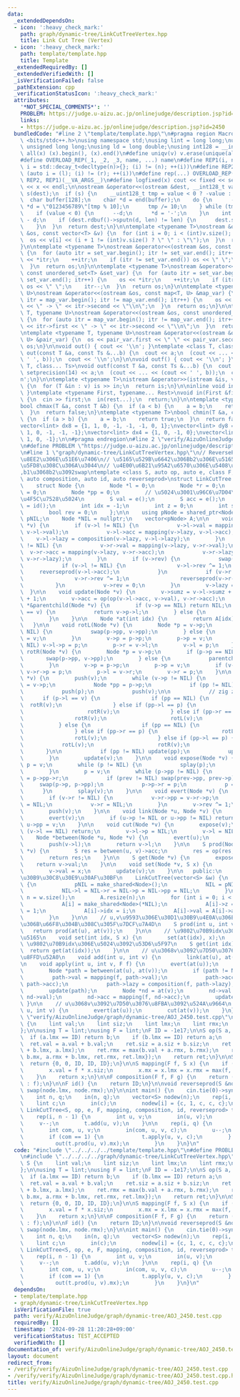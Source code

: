 ```yaml
---
data:
  _extendedDependsOn:
  - icon: ':heavy_check_mark:'
    path: graph/dynamic-tree/LinkCutTreeVertex.hpp
    title: Link Cut Tree (Vertex)
  - icon: ':heavy_check_mark:'
    path: template/template.hpp
    title: Template
  _extendedRequiredBy: []
  _extendedVerifiedWith: []
  _isVerificationFailed: false
  _pathExtension: cpp
  _verificationStatusIcon: ':heavy_check_mark:'
  attributes:
    '*NOT_SPECIAL_COMMENTS*': ''
    PROBLEM: https://judge.u-aizu.ac.jp/onlinejudge/description.jsp?id=2450
    links:
    - https://judge.u-aizu.ac.jp/onlinejudge/description.jsp?id=2450
  bundledCode: "#line 2 \"template/template.hpp\"\n#pragma region Macros\n#include\
    \ <bits/stdc++.h>\nusing namespace std;\nusing lint = long long;\nusing ull =\
    \ unsigned long long;\nusing ld = long double;\nusing int128 = __int128_t;\n#define\
    \ all(x) (x).begin(), (x).end()\n#define uniqv(v) v.erase(unique(all(v)), v.end())\n\
    #define OVERLOAD_REP(_1, _2, _3, name, ...) name\n#define REP1(i, n) for (auto\
    \ i = std::decay_t<decltype(n)>{}; (i) != (n); ++(i))\n#define REP2(i, l, r) for\
    \ (auto i = (l); (i) != (r); ++(i))\n#define rep(...) OVERLOAD_REP(__VA_ARGS__,\
    \ REP2, REP1)(__VA_ARGS__)\n#define logfixed(x) cout << fixed << setprecision(10)\
    \ << x << endl;\n\nostream &operator<<(ostream &dest, __int128_t value) {\n  ostream::sentry\
    \ s(dest);\n  if (s) {\n    __uint128_t tmp = value < 0 ? -value : value;\n  \
    \  char buffer[128];\n    char *d = end(buffer);\n    do {\n      --d;\n     \
    \ *d = \"0123456789\"[tmp % 10];\n      tmp /= 10;\n    } while (tmp != 0);\n\
    \    if (value < 0) {\n      --d;\n      *d = '-';\n    }\n    int len = end(buffer)\
    \ - d;\n    if (dest.rdbuf()->sputn(d, len) != len) {\n      dest.setstate(ios_base::badbit);\n\
    \    }\n  }\n  return dest;\n}\n\ntemplate <typename T>\nostream &operator<<(ostream\
    \ &os, const vector<T> &v) {\n  for (int i = 0; i < (int)v.size(); i++) {\n  \
    \  os << v[i] << (i + 1 != (int)v.size() ? \" \" : \"\");\n  }\n  return os;\n\
    }\n\ntemplate <typename T>\nostream &operator<<(ostream &os, const set<T> &set_var)\
    \ {\n  for (auto itr = set_var.begin(); itr != set_var.end(); itr++) {\n    os\
    \ << *itr;\n    ++itr;\n    if (itr != set_var.end()) os << \" \";\n    itr--;\n\
    \  }\n  return os;\n}\n\ntemplate <typename T>\nostream &operator<<(ostream &os,\
    \ const unordered_set<T> &set_var) {\n  for (auto itr = set_var.begin(); itr !=\
    \ set_var.end(); itr++) {\n    os << *itr;\n    ++itr;\n    if (itr != set_var.end())\
    \ os << \" \";\n    itr--;\n  }\n  return os;\n}\n\ntemplate <typename T, typename\
    \ U>\nostream &operator<<(ostream &os, const map<T, U> &map_var) {\n  for (auto\
    \ itr = map_var.begin(); itr != map_var.end(); itr++) {\n    os << itr->first\
    \ << \" -> \" << itr->second << \"\\n\";\n  }\n  return os;\n}\n\ntemplate <typename\
    \ T, typename U>\nostream &operator<<(ostream &os, const unordered_map<T, U> &map_var)\
    \ {\n  for (auto itr = map_var.begin(); itr != map_var.end(); itr++) {\n    os\
    \ << itr->first << \" -> \" << itr->second << \"\\n\";\n  }\n  return os;\n}\n\
    \ntemplate <typename T, typename U>\nostream &operator<<(ostream &os, const pair<T,\
    \ U> &pair_var) {\n  os << pair_var.first << \" \" << pair_var.second;\n  return\
    \ os;\n}\n\nvoid out() { cout << '\\n'; }\ntemplate <class T, class... Ts>\nvoid\
    \ out(const T &a, const Ts &...b) {\n  cout << a;\n  (cout << ... << (cout <<\
    \ ' ', b));\n  cout << '\\n';\n}\n\nvoid outf() { cout << '\\n'; }\ntemplate <class\
    \ T, class... Ts>\nvoid outf(const T &a, const Ts &...b) {\n  cout << fixed <<\
    \ setprecision(14) << a;\n  (cout << ... << (cout << ' ', b));\n  cout << '\\\
    n';\n}\n\ntemplate <typename T>\nistream &operator>>(istream &is, vector<T> &v)\
    \ {\n  for (T &in : v) is >> in;\n  return is;\n}\n\ninline void in(void) { return;\
    \ }\ntemplate <typename First, typename... Rest>\nvoid in(First &first, Rest &...rest)\
    \ {\n  cin >> first;\n  in(rest...);\n  return;\n}\n\ntemplate <typename T>\n\
    bool chmax(T &a, const T &b) {\n  if (a < b) {\n    a = b;\n    return true;\n\
    \  }\n  return false;\n}\ntemplate <typename T>\nbool chmin(T &a, const T &b)\
    \ {\n  if (a > b) {\n    a = b;\n    return true;\n  }\n  return false;\n}\n\n\
    vector<lint> dx8 = {1, 1, 0, -1, -1, -1, 0, 1};\nvector<lint> dy8 = {0, 1, 1,\
    \ 1, 0, -1, -1, -1};\nvector<lint> dx4 = {1, 0, -1, 0};\nvector<lint> dy4 = {0,\
    \ 1, 0, -1};\n\n#pragma endregion\n#line 2 \"verify/AizuOnlineJudge/graph/dynamic-tree/AOJ_2450.test.cpp\"\
    \n#define PROBLEM \"https://judge.u-aizu.ac.jp/onlinejudge/description.jsp?id=2450\"\
    \n#line 1 \"graph/dynamic-tree/LinkCutTreeVertex.hpp\"\n// ReverseProd: \u53CD\
    \u8EE2\u306E\u51E6\u7406\n// \u5165\u529B\u6642\u306Bb2\u306E\u5165\u529B\u3092\
    \u5FD8\u308C\u306A\u3044\n// \u4E00\u6B21\u95A2\u6570\u306E\u5408\u6210\u306A\u3089\
    ,b1\u3068b2\u3092swap\ntemplate <class S, auto op, auto e, class F, auto mapping,\
    \ auto composition, auto id, auto reverseprod>\nstruct LinkCutTree {\n   private:\n\
    \    struct Node {\n        Node *l = 0;\n        Node *r = 0;\n        Node *p\
    \ = 0;\n        Node *pp = 0;\n        // \u5024\u3001\u96C6\u7D04\u5024\u3001\
    \u4F5C\u7528\u5024\n        S val = e();\n        S acc = e();\n        F lazy\
    \ = id();\n        int idx = -1;\n        int z = 0;\n        int sumz = 0;\n\
    \        bool rev = 0;\n    };\n\n    using pNode = shared_ptr<Node>;\n    pNode\
    \ pNIL;\n    Node *NIL = nullptr;\n    vector<pNode> A;\n\n    void push(Node\
    \ *v) {\n        if (v->l != NIL) {\n            v->l->val = mapping(v->lazy,\
    \ v->l->val);\n            v->l->acc = mapping(v->lazy, v->l->acc);\n        \
    \    v->l->lazy = composition(v->lazy, v->l->lazy);\n        }\n        if (v->r\
    \ != NIL) {\n            v->r->val = mapping(v->lazy, v->r->val);\n          \
    \  v->r->acc = mapping(v->lazy, v->r->acc);\n            v->r->lazy = composition(v->lazy,\
    \ v->r->lazy);\n        }\n        if (v->rev) {\n            swap(v->l, v->r);\n\
    \            if (v->l != NIL) {\n                v->l->rev ^= 1;\n           \
    \     reverseprod(v->l->acc);\n            }\n            if (v->r != NIL) {\n\
    \                v->r->rev ^= 1;\n                reverseprod(v->r->acc);\n  \
    \          }\n            v->rev = 0;\n        }\n        v->lazy = id();\n  \
    \  }\n\n    void update(Node *v) {\n        v->sumz = v->l->sumz + v->r->sumz\
    \ + 1;\n        v->acc = op(op(v->l->acc, v->val), v->r->acc);\n    }\n\n    Node\
    \ *&parentchild(Node *v) {\n        if (v->p == NIL) return NIL;\n        if (v->p->l\
    \ == v) {\n            return v->p->l;\n        } else {\n            return v->p->r;\n\
    \        }\n    }\n\n    Node *at(int idx) {\n        return A[idx].get();\n \
    \   }\n\n    void rotL(Node *v) {\n        Node *p = v->p;\n        if (p->p ==\
    \ NIL) {\n            swap(p->pp, v->pp);\n        } else {\n            parentchild(p)\
    \ = v;\n        }\n        v->p = p->p;\n        p->p = v;\n        if (v->l !=\
    \ NIL) v->l->p = p;\n        p->r = v->l;\n        v->l = p;\n    }\n\n    void\
    \ rotR(Node *v) {\n        Node *p = v->p;\n        if (p->p == NIL) {\n     \
    \       swap(p->pp, v->pp);\n        } else {\n            parentchild(p) = v;\n\
    \        }\n        v->p = p->p;\n        p->p = v;\n        if (v->r != NIL)\
    \ v->r->p = p;\n        p->l = v->r;\n        v->r = p;\n    }\n\n    void splay(Node\
    \ *v) {\n        push(v);\n        while (v->p != NIL) {\n            Node *p\
    \ = v->p;\n            Node *pp = p->p;\n            if (pp != NIL) push(pp);\n\
    \            push(p);\n            push(v);\n\n            // zig zag\n      \
    \      if (p->l == v) {\n                if (pp == NIL) {\n                  \
    \  rotR(v);\n                } else if (pp->l == p) {\n                    rotR(p);\n\
    \                    rotR(v);\n                } else if (pp->r == p) {\n    \
    \                rotR(v);\n                    rotL(v);\n                }\n \
    \           } else {\n                if (pp == NIL) {\n                    rotL(v);\n\
    \                } else if (pp->r == p) {\n                    rotL(p);\n    \
    \                rotL(v);\n                } else if (pp->l == p) {\n        \
    \            rotL(v);\n                    rotR(v);\n                }\n     \
    \       }\n\n            if (pp != NIL) update(pp);\n            update(p);\n\
    \        }\n        update(v);\n    }\n\n    void expose(Node *v) {\n        auto\
    \ p = v;\n        while (p != NIL) {\n            splay(p);\n            p = p->pp;\n\
    \        }\n        p = v;\n        while (p->pp != NIL) {\n            auto prev\
    \ = p->pp->r;\n            if (prev != NIL) swap(prev->pp, prev->p);\n       \
    \     swap(p->p, p->pp);\n            p->p->r = p;\n            p = p->p;\n  \
    \      }\n        splay(v);\n    }\n\n    void evert(Node *v) {\n        expose(v);\n\
    \        if (v->r != NIL) {\n            v->r->pp = v->r->p;\n            v->r->p\
    \ = NIL;\n            v->r = NIL;\n        }\n        v->rev ^= 1;\n        reverseprod(v->acc);\n\
    \        push(v);\n    }\n\n    void link(Node *u, Node *v) {\n        evert(u);\n\
    \        evert(v);\n        if (u->p != NIL or u->pp != NIL) return;\n       \
    \ u->pp = v;\n    }\n\n    void cut(Node *v) {\n        expose(v);\n        if\
    \ (v->l == NIL) return;\n        v->l->p = NIL;\n        v->l = NIL;\n    }\n\n\
    \    Node *between(Node *u, Node *v) {\n        evert(u);\n        expose(v);\n\
    \        push(v->l);\n        return v->l;\n    }\n\n    S prod(Node *u, Node\
    \ *v) {\n        S res = between(u, v)->acc;\n        res = op(res, v->val);\n\
    \        return res;\n    }\n\n    S get(Node *v) {\n        expose(v);\n    \
    \    return v->val;\n    }\n\n    void set(Node *v, S x) {\n        expose(v);\n\
    \        v->val = x;\n        update(v);\n    }\n\n   public:\n    // \u30B3\u30F3\
    \u30B9\u30C8\u30E9\u30AF\u30BF\n    LinkCutTree(vector<S> &w) {\n        if (!pNIL)\
    \ {\n            pNIL = make_shared<Node>();\n            NIL = pNIL.get();\n\
    \            NIL->l = NIL->r = NIL->p = NIL->pp = NIL;\n        }\n        int\
    \ n = w.size();\n        A.resize(n);\n        for (int i = 0; i < n; i++) {\n\
    \            A[i] = make_shared<Node>(*NIL);\n            A[i]->z = A[i]->sumz\
    \ = 1;\n            A[i]->idx = i;\n            A[i]->val = A[i]->acc = w[i];\n\
    \        }\n    }\n\n    // u,v\u9593\u306E\u30D1\u30B9\u4E0A\u306E\u9802\u70B9\
    \u306B\u66F8\u304B\u308C\u305F\u7DCF\u7A4D\n    S prod(int u, int v) {\n     \
    \   return prod(at(u), at(v));\n    }\n\n    // \u9802\u70B9idx\u306Bx\u3092\u4EE3\
    \u5165\n    void set(int idx, S x) {\n        set(at(idx), x);\n    }\n\n    //\
    \ \u9802\u70B9idx\u306E\u5024\u3092\u53D6\u5F97\n    S get(int idx) {\n      \
    \  return get(at(idx));\n    }\n\n    // u\u3068v\u3092\u7D50\u3076\u8FBA\u3092\
    \u8FFD\u52A0\n    void add(int u, int v) {\n        link(at(u), at(v));\n    }\n\
    \n    void apply(int u, int v, F f) {\n        evert(at(u));\n        expose(at(v));\n\
    \        Node *path = between(at(u), at(v));\n        if (path != NIL) {\n   \
    \         path->val = mapping(f, path->val);\n            path->acc = mapping(f,\
    \ path->acc);\n            path->lazy = composition(f, path->lazy);\n        }\n\
    \        update(path);\n        Node *nd = at(v);\n        nd->val = mapping(f,\
    \ nd->val);\n        nd->acc = mapping(f, nd->acc);\n        update(nd);\n   \
    \ }\n\n    // u\u3068v\u3092\u7D50\u3076\u8FBA\u3092\u524A\u9664\n    void erase(int\
    \ u, int v) {\n        evert(at(u));\n        cut(at(v));\n    }\n};\n#line 4\
    \ \"verify/AizuOnlineJudge/graph/dynamic-tree/AOJ_2450.test.cpp\"\n\nstruct S\
    \ {\n    lint val;\n    lint siz;\n    lint lmx;\n    lint rmx;\n    lint mx;\n\
    };\n\nusing T = lint;\nusing F = lint;\nF ID = -1e17;\n\nS op(S a, S b) {\n  \
    \  if (a.lmx == ID) return b;\n    if (b.lmx == ID) return a;\n    S ret;\n  \
    \  ret.val = a.val + b.val;\n    ret.siz = a.siz + b.siz;\n    ret.lmx = max(a.val\
    \ + b.lmx, a.lmx);\n    ret.rmx = max(b.val + a.rmx, b.rmx);\n    ret.mx = max({a.mx,\
    \ b.mx, a.rmx + b.lmx, ret.rmx, ret.lmx});\n    return ret;\n}\n\nS e() {\n  \
    \  return {0, 0, ID, ID, ID};\n}\n\nS mapping(F f, S x) {\n    if (f != ID) {\n\
    \        x.val = f * x.siz;\n        x.mx = x.lmx = x.rmx = max(f, f * x.siz);\n\
    \    }\n    return x;\n}\n\nF composition(F f, F g) {\n    return (f == ID ? g\
    \ : f);\n}\n\nF id() {\n    return ID;\n}\n\nvoid reverseprod(S &node) {\n   \
    \ swap(node.lmx, node.rmx);\n}\n\nint main() {\n    cin.tie(0)->sync_with_stdio(0);\n\
    \    int n, q;\n    in(n, q);\n    vector<S> nodew(n);\n    rep(i, n) {\n    \
    \    lint c;\n        in(c);\n        nodew[i] = {c, 1, c, c, c};\n    }\n   \
    \ LinkCutTree<S, op, e, F, mapping, composition, id, reverseprod> t(nodew);\n\n\
    \    rep(i, n - 1) {\n        int u, v;\n        in(u, v);\n        u--;\n   \
    \     v--;\n        t.add(u, v);\n    }\n\n    rep(i, q) {\n        lint c;\n\
    \        int com, u, v;\n        in(com, u, v, c);\n        u--;\n        v--;\n\
    \        if (com == 1) {\n            t.apply(u, v, c);\n        } else {\n  \
    \          out(t.prod(u, v).mx);\n        }\n    }\n}\n"
  code: "#include \"../../../../template/template.hpp\"\n#define PROBLEM \"https://judge.u-aizu.ac.jp/onlinejudge/description.jsp?id=2450\"\
    \n#include \"../../../../graph/dynamic-tree/LinkCutTreeVertex.hpp\"\n\nstruct\
    \ S {\n    lint val;\n    lint siz;\n    lint lmx;\n    lint rmx;\n    lint mx;\n\
    };\n\nusing T = lint;\nusing F = lint;\nF ID = -1e17;\n\nS op(S a, S b) {\n  \
    \  if (a.lmx == ID) return b;\n    if (b.lmx == ID) return a;\n    S ret;\n  \
    \  ret.val = a.val + b.val;\n    ret.siz = a.siz + b.siz;\n    ret.lmx = max(a.val\
    \ + b.lmx, a.lmx);\n    ret.rmx = max(b.val + a.rmx, b.rmx);\n    ret.mx = max({a.mx,\
    \ b.mx, a.rmx + b.lmx, ret.rmx, ret.lmx});\n    return ret;\n}\n\nS e() {\n  \
    \  return {0, 0, ID, ID, ID};\n}\n\nS mapping(F f, S x) {\n    if (f != ID) {\n\
    \        x.val = f * x.siz;\n        x.mx = x.lmx = x.rmx = max(f, f * x.siz);\n\
    \    }\n    return x;\n}\n\nF composition(F f, F g) {\n    return (f == ID ? g\
    \ : f);\n}\n\nF id() {\n    return ID;\n}\n\nvoid reverseprod(S &node) {\n   \
    \ swap(node.lmx, node.rmx);\n}\n\nint main() {\n    cin.tie(0)->sync_with_stdio(0);\n\
    \    int n, q;\n    in(n, q);\n    vector<S> nodew(n);\n    rep(i, n) {\n    \
    \    lint c;\n        in(c);\n        nodew[i] = {c, 1, c, c, c};\n    }\n   \
    \ LinkCutTree<S, op, e, F, mapping, composition, id, reverseprod> t(nodew);\n\n\
    \    rep(i, n - 1) {\n        int u, v;\n        in(u, v);\n        u--;\n   \
    \     v--;\n        t.add(u, v);\n    }\n\n    rep(i, q) {\n        lint c;\n\
    \        int com, u, v;\n        in(com, u, v, c);\n        u--;\n        v--;\n\
    \        if (com == 1) {\n            t.apply(u, v, c);\n        } else {\n  \
    \          out(t.prod(u, v).mx);\n        }\n    }\n}\n"
  dependsOn:
  - template/template.hpp
  - graph/dynamic-tree/LinkCutTreeVertex.hpp
  isVerificationFile: true
  path: verify/AizuOnlineJudge/graph/dynamic-tree/AOJ_2450.test.cpp
  requiredBy: []
  timestamp: '2024-09-28 11:20:28+09:00'
  verificationStatus: TEST_ACCEPTED
  verifiedWith: []
documentation_of: verify/AizuOnlineJudge/graph/dynamic-tree/AOJ_2450.test.cpp
layout: document
redirect_from:
- /verify/verify/AizuOnlineJudge/graph/dynamic-tree/AOJ_2450.test.cpp
- /verify/verify/AizuOnlineJudge/graph/dynamic-tree/AOJ_2450.test.cpp.html
title: verify/AizuOnlineJudge/graph/dynamic-tree/AOJ_2450.test.cpp
---
```

